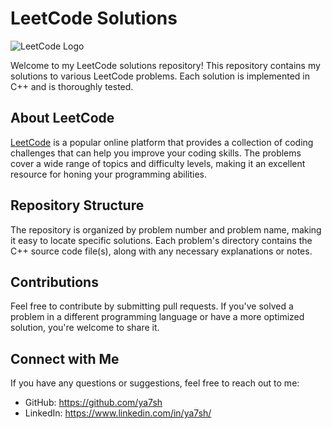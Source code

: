 # LeetCode Solutions

![LeetCode Logo](https://leetcode.com/static/images/LeetCode_logo.png)

Welcome to my LeetCode solutions repository! This repository contains my solutions to various LeetCode problems. Each solution is implemented in C++ and is thoroughly tested.

## About LeetCode

[LeetCode](https://leetcode.com/) is a popular online platform that provides a collection of coding challenges that can help you improve your coding skills. The problems cover a wide range of topics and difficulty levels, making it an excellent resource for honing your programming abilities.

## Repository Structure

The repository is organized by problem number and problem name, making it easy to locate specific solutions. Each problem's directory contains the C++ source code file(s), along with any necessary explanations or notes.

## Contributions
Feel free to contribute by submitting pull requests. If you've solved a problem in a different programming language or have a more optimized solution, you're welcome to share it.

## Connect with Me
If you have any questions or suggestions, feel free to reach out to me:
  
- GitHub: https://github.com/ya7sh
- LinkedIn: https://www.linkedin.com/in/ya7sh/
